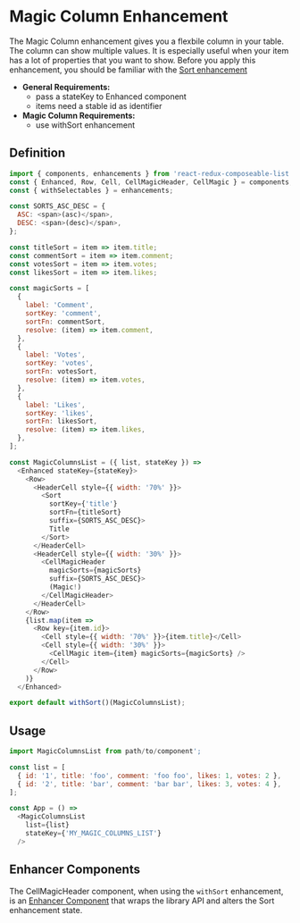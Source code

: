 # Magic Column Enhancement

The Magic Column enhancement gives you a flexbile column in your table. The column can show multiple values. It is especially useful when your item has a lot of properties that you want to show. Before you apply this enhancement, you should be familiar with the [Sort enhancement](/docs/features/Sort.md)

* **General Requirements:**
  * pass a stateKey to Enhanced component
  * items need a stable id as identifier
* **Magic Column Requirements:**
  * use withSort enhancement

## Definition

```javascript
import { components, enhancements } from 'react-redux-composeable-list';
const { Enhanced, Row, Cell, CellMagicHeader, CellMagic } = components;
const { withSelectables } = enhancements;

const SORTS_ASC_DESC = {
  ASC: <span>(asc)</span>,
  DESC: <span>(desc)</span>,
};

const titleSort = item => item.title;
const commentSort = item => item.comment;
const votesSort = item => item.votes;
const likesSort = item => item.likes;

const magicSorts = [
  {
    label: 'Comment',
    sortKey: 'comment',
    sortFn: commentSort,
    resolve: (item) => item.comment,
  },
  {
    label: 'Votes',
    sortKey: 'votes',
    sortFn: votesSort,
    resolve: (item) => item.votes,
  },
  {
    label: 'Likes',
    sortKey: 'likes',
    sortFn: likesSort,
    resolve: (item) => item.likes,
  },
];

const MagicColumnsList = ({ list, stateKey }) =>
  <Enhanced stateKey={stateKey}>
    <Row>
      <HeaderCell style={{ width: '70%' }}>
        <Sort
          sortKey={'title'}
          sortFn={titleSort}
          suffix={SORTS_ASC_DESC}>
          Title
        </Sort>
      </HeaderCell>
      <HeaderCell style={{ width: '30%' }}>
        <CellMagicHeader
          magicSorts={magicSorts}
          suffix={SORTS_ASC_DESC}>
          (Magic!)
        </CellMagicHeader>
      </HeaderCell>
    </Row>
    {list.map(item =>
      <Row key={item.id}>
        <Cell style={{ width: '70%' }}>{item.title}</Cell>
        <Cell style={{ width: '30%' }}>
          <CellMagic item={item} magicSorts={magicSorts} />
        </Cell>
      </Row>
    )}
  </Enhanced>

export default withSort()(MagicColumnsList);
```

## Usage

```javascript
import MagicColumnsList from path/to/component';

const list = [
  { id: '1', title: 'foo', comment: 'foo foo', likes: 1, votes: 2 },
  { id: '2', title: 'bar', comment: 'bar bar', likes: 3, votes: 4 },
];

const App = () =>
  <MagicColumnsList
    list={list}
    stateKey={'MY_MAGIC_COLUMNS_LIST'}
  />
```

## Enhancer Components

The CellMagicHeader component, when using the `withSort` enhancement, is an [Enhancer Component](/docs/recipes/Consumer.md) that wraps the library API and alters the Sort enhancement state.
